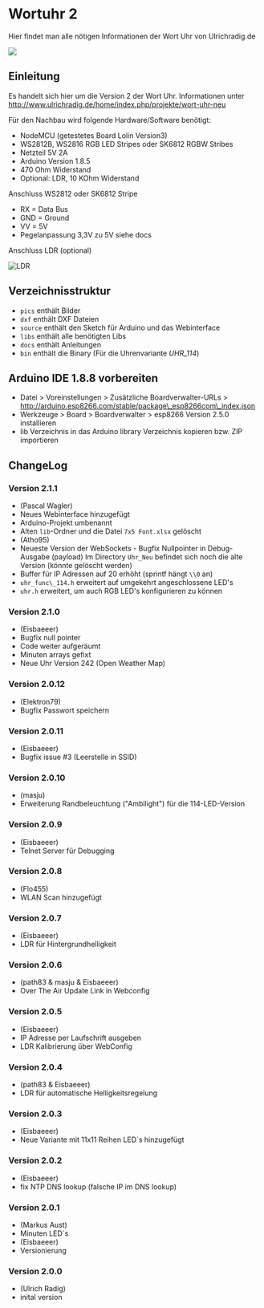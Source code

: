 Wortuhr 2
=========

Hier findet man alle nötigen Informationen der Wort Uhr von
Ulrichradig.de

![](pics/wortuhr-2-screenshot.png)

## Einleitung

Es handelt sich hier um die Version 2 der Wort Uhr. Informationen unter
<http://www.ulrichradig.de/home/index.php/projekte/wort-uhr-neu>

Für den Nachbau wird folgende Hardware/Software benötigt:

-   NodeMCU (getestetes Board Lolin Version3)
-   WS2812B, WS2816 RGB LED Stripes oder SK6812 RGBW Stribes
-   Netzteil 5V 2A
-   Arduino Version 1.8.5
-   470 Ohm Widerstand
-   Optional: LDR, 10 KOhm Widerstand

Anschluss WS2812 oder SK6812 Stripe

-   RX = Data Bus
-   GND = Ground
-   VV = 5V
-   Pegelanpassung 3,3V zu 5V siehe docs

Anschluss LDR (optional)

![LDR](pics/LDR.jpg)

## Verzeichnisstruktur

-   `pics` enthält Bilder
-   `dxf` enthält DXF Dateien
-   `source` enthält den Sketch für Arduino und das Webinterface
-   `libs` enthält alle benötigten Libs
-   `docs` enthält Anleitungen
-   `bin` enthält die Binary (Für die Uhrenvariante *UHR_114*)

## Arduino IDE 1.8.8 vorbereiten

-   Datei \> Voreinstellungen \> Zusätzliche Boardverwalter-URLs
    \>
    <http://arduino.esp8266.com/stable/package\_esp8266com\_index.json>
-   Werkzeuge \> Board \> Boardverwalter \> esp8266 Version 2.5.0
    installieren
-   lib Verzeichnis in das Arduino library Verzeichnis kopieren bzw. ZIP
    importieren

## ChangeLog

### Version 2.1.1

-   (Pascal Wagler)
-   Neues Webinterface hinzugefügt
-   Arduino-Projekt umbenannt
-   Alten `lib`-Ordner und die Datei `7x5 Font.xlsx` gelöscht
-   (Atho95)
-   Neueste Version der WebSockets - Bugfix Nullpointer in Debug-Ausgabe
    (payload) Im Directory `Uhr_Neu` befindet sich noch die alte Version
    (könnte gelöscht werden)
-   Buffer für IP Adressen auf 20 erhöht (sprintf hängt `\\0` an)
-   `uhr_func\_114.h` erweitert auf umgekehrt angeschlossene LED's
-   `uhr.h` erweitert, um auch RGB LED's konfigurieren zu können

### Version 2.1.0

-   (Eisbaeeer)
-   Bugfix null pointer
-   Code weiter aufgeräumt
-   Minuten arrays gefixt
-   Neue Uhr Version 242 (Open Weather Map)

### Version 2.0.12

-   (Elektron79)
-   Bugfix Passwort speichern

### Version 2.0.11

-   (Eisbaeeer)
-   Bugfix issue \#3 (Leerstelle in SSID)

### Version 2.0.10

-   (masju)
-   Erweiterung Randbeleuchtung ("Ambilight") für die 114-LED-Version

### Version 2.0.9

-   (Eisbaeeer)
-   Telnet Server für Debugging

### Version 2.0.8

-   (Flo455)
-   WLAN Scan hinzugefügt

### Version 2.0.7

-   (Eisbaeeer)
-   LDR für Hintergrundhelligkeit

### Version 2.0.6

-   (path83 & masju & Eisbaeeer)
-   Over The Air Update Link in Webconfig

### Version 2.0.5

-   (Eisbaeeer)
-   IP Adresse per Laufschrift ausgeben
-   LDR Kalibrierung über WebConfig

### Version 2.0.4

-   (path83 & Eisbaeeer)
-   LDR für automatische Helligkeitsregelung

### Version 2.0.3

-   (Eisbaeeer)
-   Neue Variante mit 11x11 Reihen LED´s hinzugefügt

### Version 2.0.2

-   (Eisbaeeer)
-   fix NTP DNS lookup (falsche IP im DNS lookup)

### Version 2.0.1

-   (Markus Aust)
-   Minuten LED´s
-   (Eisbaeeer)
-   Versionierung

### Version 2.0.0

-   (Ulrich Radig)
-   inital version

